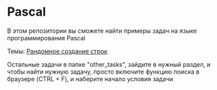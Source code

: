 Pascal
======

В этом репозитории вы сможете найти примеры задач на языке программирования Pascal

Темы:
  [Рандомное создание строк](https://github.com/ArtiX-GP/Pascal/tree/master/2015)

Остальные задачи в папке "other_tasks", зайдите в нужный раздел, и чтобы найти нужную задачу, просто включите функцию поиска в браузере (CTRL + F), и наберите начало условия задачи
